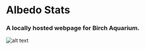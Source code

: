 # Albedo Stats
### A locally hosted webpage for Birch Aquarium.
![alt text](joswei.github.io/plotly.gif "Dynamic Plot")
